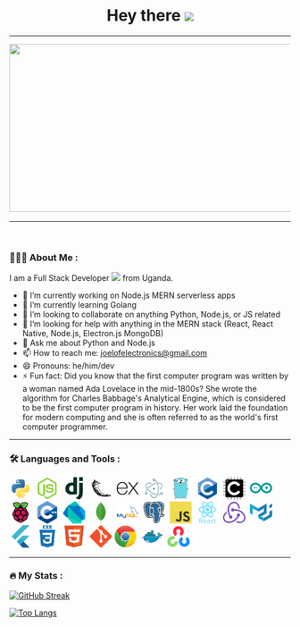 <div id="header" align="center">
  <h1>
    Hey there
    <img src="https://media.giphy.com/media/hvRJCLFzcasrR4ia7z/giphy.gif" width="30px"/>
  </h1>
</div>

---

<div align="center">
  <img src="https://media.giphy.com/media/dWesBcTLavkZuG35MI/giphy.gif" width="600" height="300"/>
</div>

---
<div align="center">
  <img src="https://komarev.com/ghpvc/?username=stevejoels54&style=flat-square&color=blue" alt=""/>
</div>

### 👨🏽‍💻 About Me :
I am a Full Stack Developer <img src="https://media.giphy.com/media/WUlplcMpOCEmTGBtBW/giphy.gif" width="30"> from Uganda.

- 🔭 I’m currently working on Node.js MERN serverless apps
- 🌱 I’m currently learning Golang
- 👯 I’m looking to collaborate on anything Python, Node.js, or JS related
- 🤔 I’m looking for help with anything in the MERN stack (React, React Native, Node.js, Electron.js MongoDB)
- 💬 Ask me about Python and Node.js
- 📫 How to reach me: joelofelectronics@gmail.com
- 😄 Pronouns: he/him/dev
- ⚡ Fun fact: Did you know that the first computer program was written by a woman named Ada Lovelace in the mid-1800s? She wrote the algorithm for Charles Babbage's Analytical Engine, which is considered to be the first computer program in history. Her work laid the foundation for modern computing and she is often referred to as the world's first computer programmer.

---

### :hammer_and_wrench: Languages and Tools :

<div>
  <img src="https://github.com/devicons/devicon/blob/master/icons/python/python-original.svg" title="Python" alt="Python" width="40" height="40"/>&nbsp;
   <img src="https://github.com/devicons/devicon/blob/master/icons/nodejs/nodejs-original.svg" title="NodeJS" alt="NodeJS" width="40" height="40"/>&nbsp;
  <img src="https://github.com/devicons/devicon/blob/master/icons/django/django-plain.svg" title="Django" alt="Django" width="40" height="40"/>&nbsp;
  <img src="https://github.com/devicons/devicon/blob/master/icons/flask/flask-original.svg" title="Flask" alt="Flask" width="40" height="40"/>&nbsp;
  <img src="https://github.com/devicons/devicon/blob/master/icons/express/express-original.svg" title="Express" alt="Express" width="40" height="40"/>&nbsp;
  <img src="https://github.com/devicons/devicon/blob/master/icons/electron/electron-original.svg" title="Electron" alt="Electron" width="40" height="40"/>&nbsp;
  <img src="https://github.com/devicons/devicon/blob/master/icons/go/go-original.svg" title="Go" alt="Go" width="40" height="40"/>&nbsp;
   <img src="https://github.com/devicons/devicon/blob/master/icons/c/c-original.svg" title="C" alt="C" width="40" height="40"/>&nbsp;
  <img src="https://github.com/devicons/devicon/blob/master/icons/embeddedc/embeddedc-original.svg" title="EmbeddedC" alt="EmbeddedC" width="40" height="40"/>&nbsp;
   <img src="https://github.com/devicons/devicon/blob/master/icons/arduino/arduino-original.svg" title="Arduino" alt="Arduino" width="40" height="40"/>&nbsp;
  <img src="https://github.com/devicons/devicon/blob/master/icons/raspberrypi/raspberrypi-original.svg" title="Raspberry" alt="Raspberry" width="40" height="40"/>&nbsp;
  <img src="https://github.com/devicons/devicon/blob/master/icons/cplusplus/cplusplus-original.svg" title="C++" alt="C++" width="40" height="40"/>&nbsp;
   <img src="https://github.com/devicons/devicon/blob/master/icons/dart/dart-original.svg" title="Dart" alt="Dart" width="40" height="40"/>&nbsp;
  <img src="https://github.com/devicons/devicon/blob/master/icons/mongodb/mongodb-original.svg" title="MongoDB" alt="MongoDB" width="40" height="40"/>&nbsp;
   <img src="https://github.com/devicons/devicon/blob/master/icons/mysql/mysql-original-wordmark.svg" title="MySQL"  alt="MySQL" width="40" height="40"/>&nbsp;
  <img src="https://github.com/devicons/devicon/blob/master/icons/postgresql/postgresql-original.svg" title="Postgresql"  alt="PostgresqlL" width="40" height="40"/>&nbsp;
  <img src="https://github.com/devicons/devicon/blob/master/icons/javascript/javascript-original.svg" title="JavaScript" alt="JavaScript" width="40" height="40"/>&nbsp;
  <img src="https://github.com/devicons/devicon/blob/master/icons/react/react-original-wordmark.svg" title="React" alt="React" width="40" height="40"/>&nbsp;
  <img src="https://github.com/devicons/devicon/blob/master/icons/redux/redux-original.svg" title="Redux" alt="Redux " width="40" height="40"/>&nbsp;
  <img src="https://github.com/devicons/devicon/blob/master/icons/materialui/materialui-original.svg" title="Material UI" alt="Material UI" width="40" height="40"/>&nbsp;
  <img src="https://github.com/devicons/devicon/blob/master/icons/flutter/flutter-original.svg" title="Flutter" alt="Flutter" width="40" height="40"/>&nbsp;
  <img src="https://github.com/devicons/devicon/blob/master/icons/css3/css3-plain-wordmark.svg"  title="CSS3" alt="CSS" width="40" height="40"/>&nbsp;
  <img src="https://github.com/devicons/devicon/blob/master/icons/html5/html5-original.svg" title="HTML5" alt="HTML" width="40" height="40"/>&nbsp;
  <img src="https://github.com/devicons/devicon/blob/master/icons/git/git-original.svg" title="Git" **alt="Git" width="40" height="40"/>
  <img src="https://github.com/devicons/devicon/blob/master/icons/chrome/chrome-original.svg" title="Chrome" alt="Chrome" width="40" height="40"/>&nbsp;
  <img src="https://github.com/devicons/devicon/blob/master/icons/docker/docker-original.svg" title="Docker" alt="Docker" width="40" height="40"/>&nbsp;
  <img src="https://github.com/devicons/devicon/blob/master/icons/opencv/opencv-original.svg" title="OpenCV" alt="OpenCV" width="40" height="40"/>&nbsp;
</div>

---

### :fire: My Stats :

[![GitHub Streak](https://streak-stats.demolab.com/?user=stevejoels54&theme=dark)](https://git.io/streak-stats)

[![Top Langs](https://github-readme-stats.vercel.app/api/top-langs/?username=stevejoels54&layout=compact&theme=vision-friendly-dark)](https://github.com/anuraghazra/github-readme-stats)
